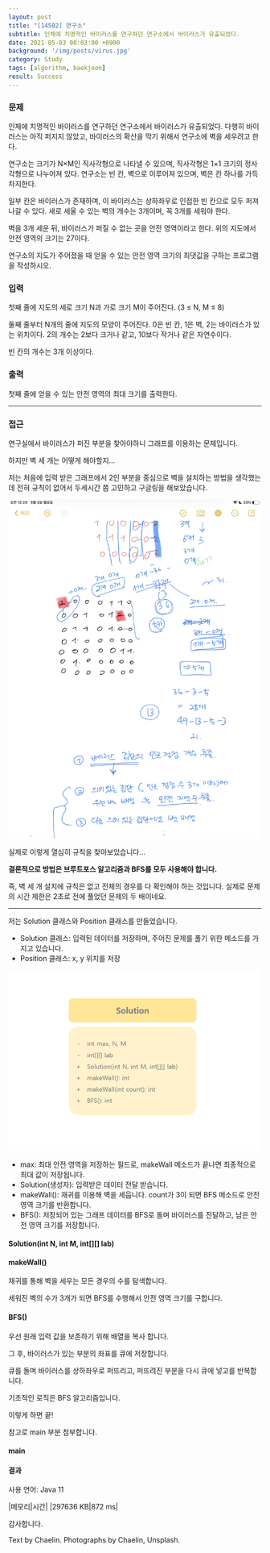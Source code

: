 ```yaml
---
layout: post
title: "[14502] 연구소"
subtitle: 인체에 치명적인 바이러스를 연구하던 연구소에서 바이러스가 유출되었다.
date: 2021-05-03 00:03:00 +0900
background: '/img/posts/virus.jpg'
category: Study
tags: [algorithm, baekjoon]
result: Success
---
```

### 문제
인체에 치명적인 바이러스를 연구하던 연구소에서 바이러스가 유출되었다. 다행히 바이러스는 아직 퍼지지 않았고, 바이러스의 확산을 막기 위해서 연구소에 벽을 세우려고 한다.

연구소는 크기가 N×M인 직사각형으로 나타낼 수 있으며, 직사각형은 1×1 크기의 정사각형으로 나누어져 있다. 연구소는 빈 칸, 벽으로 이루어져 있으며, 벽은 칸 하나를 가득 차지한다. 

일부 칸은 바이러스가 존재하며, 이 바이러스는 상하좌우로 인접한 빈 칸으로 모두 퍼져나갈 수 있다. 새로 세울 수 있는 벽의 개수는 3개이며, 꼭 3개를 세워야 한다.

벽을 3개 세운 뒤, 바이러스가 퍼질 수 없는 곳을 안전 영역이라고 한다. 위의 지도에서 안전 영역의 크기는 27이다.

연구소의 지도가 주어졌을 때 얻을 수 있는 안전 영역 크기의 최댓값을 구하는 프로그램을 작성하시오.

### 입력
첫째 줄에 지도의 세로 크기 N과 가로 크기 M이 주어진다. (3 ≤ N, M ≤ 8)

둘째 줄부터 N개의 줄에 지도의 모양이 주어진다. 0은 빈 칸, 1은 벽, 2는 바이러스가 있는 위치이다. 2의 개수는 2보다 크거나 같고, 10보다 작거나 같은 자연수이다.

빈 칸의 개수는 3개 이상이다.

### 출력
첫째 줄에 얻을 수 있는 안전 영역의 최대 크기를 출력한다.

*****

### 접근
연구실에서 바이러스가 퍼진 부분을 찾아야하니 그래프를 이용하는 문제입니다.

하지만 벽 세 개는 어떻게 해야할지...

저는 처음에 입력 받은 그래프에서 2인 부분을 중심으로 벽을 설치하는 방법을 생각했는데 전혀 규칙이 없어서 두세시간 쯤 고민하고 구글링을 해보았습니다.

<img class="img-fluid" src="/img/posts/inPost/lab-01.jpg">

실제로 이렇게 열심히 규칙을 찾아보았습니다...

**결론적으로 방법은 브루트포스 알고리즘과 BFS를 모두 사용해야 합니다.**

즉, 벽 세 개 설치에 규칙은 없고 전체의 경우를 다 확인해야 하는 것입니다. 실제로 문제의 시간 제한은 2초로 전에 풀었던 문제의 두 배이네요.

*****

저는 Solution 클래스와 Position 클래스를 만들었습니다.

* Solution 클래스: 입력된 데이터를 저장하며, 주어진 문제를 풀기 위한 메소드를 가지고 있습니다.
* Position 클래스: x, y 위치를 저장

<img class="img-fluid" src="/img/posts/inPost/lab-02.png">

* max: 최대 안전 영역을 저장하는 필드로, makeWall 메소드가 끝나면 최종적으로 최대 값이 저장됩니다.
* Solution(생성자): 입력받은 데이터 전달 받습니다.
* makeWall(): 재귀를 이용해 벽을 세웁니다. count가 3이 되면 BFS 메소드로 안전 영역 크기를 반환합니다.
* BFS(): 저장되어 있는 그래프 데이터를 BFS로 돌며 바이러스를 전달하고, 남은 안전 영역 크기를 저장합니다.

#### Solution(int N, int M, int[][] lab)
<script src="https://gist.github.com/chaelin1211/838bbdc2bd9f550af348ea96d8aa7d84.js"></script>

#### makeWall()
<script src="https://gist.github.com/chaelin1211/d4aa1468ec9f6e7dbb8426f53e9dc859.js"></script>

재귀를 통해 벽을 세우는 모든 경우의 수를 탐색합니다.

세워진 벽의 수가 3개가 되면 BFS를 수행해서 안전 영역 크기를 구합니다.

#### BFS()
<script src="https://gist.github.com/chaelin1211/2cd45a637bb6f92a056fb8c6ad376df2.js"></script>

우선 원래 입력 값을 보존하기 위해 배열을 복사 합니다.

그 후, 바이러스가 있는 부분의 좌표를 큐에 저장합니다.

큐를 돌며 바이러스를 상하좌우로 퍼뜨리고, 퍼뜨려진 부분을 다시 큐에 넣고를 반복합니다. 

기초적인 로직은 BFS 알고리즘입니다.

이렇게 하면 끝!

참고로 main 부분 첨부합니다.

#### main
<script src="https://gist.github.com/chaelin1211/cd3f738c41e7ffe80fe0c0eeadd754cf.js"></script>

#### 결과
사용 연어: Java 11

|메모리|시간|
|297636 KB|872 ms|

감사합니다.

<p class = "placeholder">Text by Chaelin. Photographs by Chaelin, Unsplash.</p>
